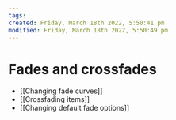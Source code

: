 ```yaml
---
tags: 
created: Friday, March 18th 2022, 5:50:41 pm
modified: Friday, March 18th 2022, 5:50:49 pm
---
```


# Fades and crossfades
- [[Changing fade curves]]
- [[Crossfading items]]
- [[Changing default fade options]]